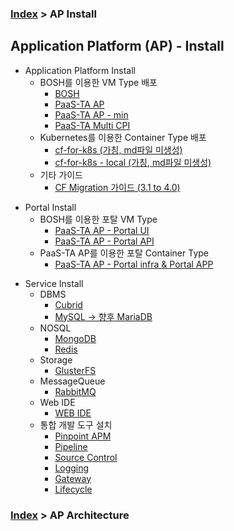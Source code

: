 ### [Index](https://github.com/okpc579/paasta-guide-new/blob/main/README.md) > AP Install

## Application Platform (AP) - Install
- Application Platform Install  
  - BOSH를 이용한 VM Type 배포
    - [BOSH](./application_platform/bosh.md)  
    - [PaaS-TA AP](./application_platform/paasta_ap.md)  
    - [PaaS-TA AP - min](./application_platform/paasta_ap_min.md)  
    - [PaaS-TA Multi CPI](./application_platform/paasta_multi_cpi.md)  
  - Kubernetes를 이용한 Container Type 배포
    - [cf-for-k8s (가칭, md파일 미생성)](./core/README.md)  
    - [cf-for-k8s - local (가칭, md파일 미생성)](./core/README.md)  
  - 기타 가이드
    - [CF Migration 가이드 (3.1 to 4.0)](./core/README.md)  

+ Portal Install
  + BOSH를 이용한 포탈 VM Type
    + [PaaS-TA AP - Portal UI](./portal/vm_type.md)   
    + [PaaS-TA AP - Portal API](./portal/vm_type.md)   
  + PaaS-TA AP를 이용한 포탈 Container Type
    + [PaaS-TA AP - Portal infra & Portal APP](./portal/container_type.md)   

- Service Install
  - DBMS
    - [Cubrid](./service/cubrid.md)
    - [MySQL -> 향후 MariaDB](./service/mysql.md)
  - NOSQL
    - [MongoDB](./service/mongodb.md)
    - [Redis](./service/redis.md)
  - Storage
    - [GlusterFS](./service/glusterfs.md)
  - MessageQueue 
    - [RabbitMQ](./service/rabbitmq.md)
  - Web IDE
    - [WEB IDE](./service/webide.md)
  - 통합 개발 도구 설치
    - [Pinpoint APM](./service/pinpoint.md)
    - [Pipeline](./service/pipeline.md)
    - [Source Control](./service/source_control.md)
    - [Logging](./service/logging.md)
    - [Gateway](./service/gateway.md)
    - [Lifecycle](./service/lifecycle.md)

### [Index](https://github.com/okpc579/paasta-guide-new/blob/main/README.md) > AP Architecture
